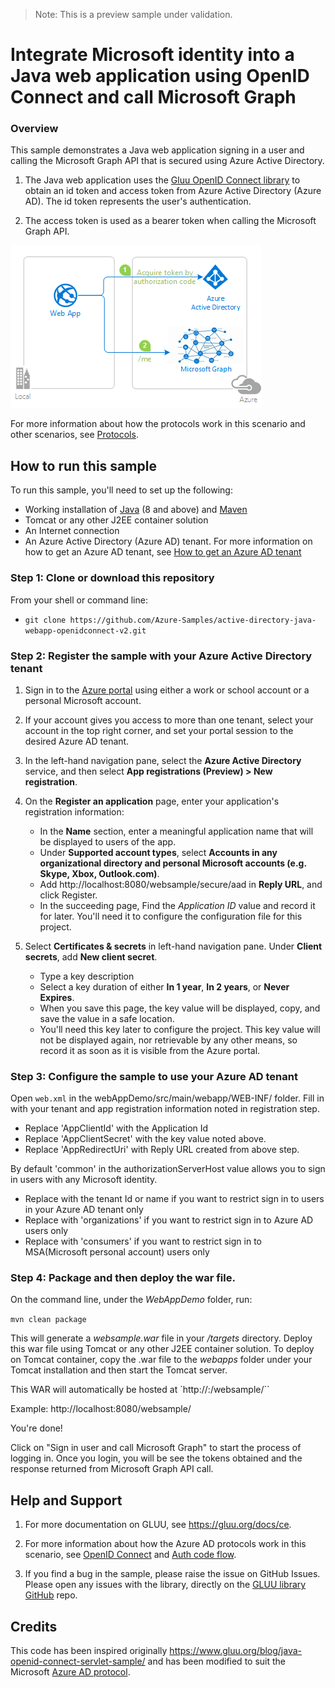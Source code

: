 > Note: This is a preview sample under validation.

# Integrate Microsoft identity into a Java web application using OpenID Connect and call Microsoft Graph

### Overview

This sample demonstrates a Java web application signing in a user and calling the Microsoft Graph API that is secured using Azure Active Directory.

1. The Java web application uses the [Gluu OpenID Connect library](https://github.com/GluuFederation/oxAuth) to obtain an id token and access token from Azure Active Directory (Azure AD). The id token represents the user's authentication.

2. The access token is used as a bearer token when calling the Microsoft Graph API.

![Topology](./ReadmeFiles/webapp-diagram.png)

For more information about how the protocols work in this scenario and other scenarios, see [Protocols](https://docs.microsoft.com/en-us/azure/active-directory/develop/active-directory-v2-protocols).

## How to run this sample

To run this sample, you'll need to set up the following:

- Working installation of [Java](http://www.oracle.com/technetwork/java/javase/downloads/index.html) (8 and above) and [Maven](https://maven.apache.org/)
- Tomcat or any other J2EE container solution
- An Internet connection
- An Azure Active Directory (Azure AD) tenant. For more information on how to get an Azure AD tenant, see [How to get an Azure AD tenant](https://docs.microsoft.com/en-us/azure/active-directory/develop/quickstart-create-new-tenant)

### Step 1:  Clone or download this repository

From your shell or command line:

- `git clone https://github.com/Azure-Samples/active-directory-java-webapp-openidconnect-v2.git`

### Step 2:  Register the sample with your Azure Active Directory tenant


1. Sign in to the [Azure portal](https://portal.azure.com) using either a work or school account or a personal Microsoft account.

1. If your account gives you access to more than one tenant, select your account in the top right corner, and set your portal session to the desired Azure AD tenant.

1. In the left-hand navigation pane, select the **Azure Active Directory** service, and then select **App registrations (Preview) > New registration**.

1. On the **Register an application** page, enter your application's registration information:
    - In the **Name** section, enter a meaningful application name that will be displayed to users of the app.
    - Under **Supported account types**, select **Accounts in any organizational directory and personal Microsoft accounts (e.g. Skype, Xbox, Outlook.com)**.
    - Add http://localhost:8080/websample/secure/aad in **Reply URL**, and click Register.
    - In the succeeding page, Find the *Application ID* value and record it for later. You'll need it to configure the configuration file for this project.

1. Select **Certificates & secrets** in left-hand navigation pane. Under **Client secrets**, add **New client secret**.
    - Type a key description
    - Select a key duration of either **In 1 year**, **In 2 years**, or **Never Expires**.
    - When you save this page, the key value will be displayed, copy, and save the value in a safe location.
    - You'll need this key later to configure the project. This key value will not be displayed again, nor retrievable by any other means, so record it as soon as it is visible from the Azure portal.

### Step 3:  Configure the sample to use your Azure AD tenant

Open `web.xml` in the webAppDemo/src/main/webapp/WEB-INF/ folder. Fill in with your tenant and app registration information noted in registration step.
- Replace 'AppClientId' with the Application Id
- Replace 'AppClientSecret' with the key value noted above.
- Replace 'AppRedirectUri' with Reply URL created from above step.

By default 'common' in the authorizationServerHost value allows you to sign in users with any Microsoft identity.
- Replace with the tenant Id or name if you want to restrict sign in to users in your Azure AD tenant only
- Replace with 'organizations' if you want to restrict sign in to Azure AD users only
- Replace with 'consumers' if you want to restrict sign in to MSA(Microsoft personal account) users only


### Step 4: Package and then deploy the war file.
On the command line, under the *WebAppDemo* folder, run:

`mvn clean package`

This will generate a *websample.war* file in your */targets* directory. Deploy this war file using Tomcat or any other J2EE container solution. To deploy on Tomcat container, copy the .war file to the *webapps* folder under your Tomcat installation and then start the Tomcat server.

This WAR will automatically be hosted at
`http://<yourserverhost>:<yourserverport>/websample/``

Example: http://localhost:8080/websample/

You're done!

Click on "Sign in user and call Microsoft Graph" to start the process of logging in.
Once you login, you will be see the tokens obtained and the response returned from Microsoft Graph API call.

## Help and Support
1. For more documentation on GLUU, see https://gluu.org/docs/ce.

1. For more information about how the Azure AD protocols work in this scenario, see [OpenID Connect](https://docs.microsoft.com/en-us/azure/active-directory/develop/v2-protocols-oidc) and [Auth code flow](https://docs.microsoft.com/en-us/azure/active-directory/develop/v2-oauth2-auth-code-flow).

1. If you find a bug in the sample, please raise the issue on GitHub Issues. Please open any issues with the library, directly on the [GLUU library GitHub](https://github.com/GluuFederation/oxAuth) repo.

## Credits
This code has been inspired originally https://www.gluu.org/blog/java-openid-connect-servlet-sample/ and has been modified to suit the Microsoft [Azure AD protocol](https://docs.microsoft.com/en-us/azure/active-directory/develop/active-directory-v2-protocols).
